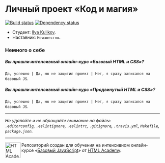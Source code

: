 # Личный проект «Код и магия»

[![Build status][travis-image]][travis-url]
[![Dependency status][dependency-image]][dependency-url]

* Студент: [Ilya Kulikov](https://htmlacademy.ru/profile/id92044).
* Наставник: `Неизвестно`.

### Немного о себе

##### Вы прошли интенсивный онлайн-курс «Базовый HTML и CSS»?
`Да, успешно | Да, но не защитил проект | Нет, я сразу записался на базовый JS`.

##### Вы прошли интенсивный онлайн-курс «Продвинутый HTML и CSS»?
`Да, успешно | Да, но не защитил проект | Нет, я сразу записался на базовый JS`.

---

_Не удаляйте и не обращайте внимание на файлы:_<br>
_`.editorconfig`, `.eslintignore`, `.eslintrc`, `.gitignore`, `.travis.yml`, `Makefile`, `package.json`._

---

<a href="https://htmlacademy.ru/js_intensive"><img align="left" width="50" height="50" title="HTML Academy" src="https://up.htmlacademy.ru/static/img/intensive/javascript/logo-for-github.svg"></a>

Репозиторий создан для обучения на интенсивном онлайн-курсе «[Базовый JavaScript](https://htmlacademy.ru/js_intensive)» от [HTML Academy](https://htmlacademy.ru).

[travis-image]: https://travis-ci.org/htmlacademy-javascript/92044-code-and-magick.svg?branch=master
[travis-url]: https://travis-ci.org/htmlacademy-javascript/92044-code-and-magick
[dependency-image]: https://david-dm.org/htmlacademy-javascript/92044-code-and-magick.svg?style=flat-square
[dependency-url]: https://david-dm.org/htmlacademy-javascript/92044-code-and-magick
